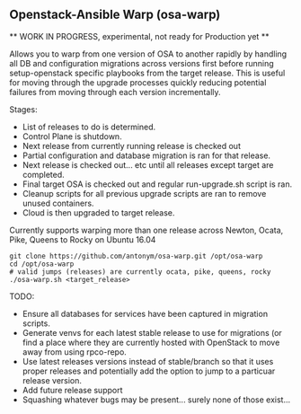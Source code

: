 ## Openstack-Ansible Warp (osa-warp)

** WORK IN PROGRESS, experimental, not ready for Production yet **

Allows you to warp from one version of OSA to another rapidly
by handling all DB and configuration migrations across versions
first before running setup-openstack specific playbooks from
the target release.  This is useful for moving through the
upgrade processes quickly reducing potential failures from
moving through each version incrementally.

Stages:

* List of releases to do is determined.
* Control Plane is shutdown.
* Next release from currently running release is checked out
* Partial configuration and database migration is ran for that release.
* Next release is checked out... etc until all releases except target
  are completed.
* Final target OSA is checked out and regular run-upgrade.sh script is ran.
* Cleanup scripts for all previous upgrade scripts are ran to remove
  unused containers.
* Cloud is then upgraded to target release.

Currently supports warping more than one release across Newton, Ocata, 
Pike, Queens to Rocky on Ubuntu 16.04

    git clone https://github.com/antonym/osa-warp.git /opt/osa-warp
    cd /opt/osa-warp
    # valid jumps (releases) are currently ocata, pike, queens, rocky
    ./osa-warp.sh <target_release>

TODO:
* Ensure all databases for services have been captured in migration scripts.
* Generate venvs for each latest stable release to use for migrations (or find
  a place where they are currently hosted with OpenStack to move away from
  using rpco-repo.
* Use latest releases versions instead of stable/branch so that it uses proper
  releases and potentially add the option to jump to a particuar release version.
* Add future release support
* Squashing whatever bugs may be present... surely none of those exist...
